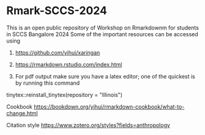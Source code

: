 # Rmark-SCCS-2024
This is an open public repository of Workshop on Rmarkdownm for students in SCCS Bangalore 2024 
Some of the important resources can be accessed using 

1. https://github.com/yihui/xaringan
2. https://rmarkdown.rstudio.com/index.html

3. For pdf output make sure you have a latex editor; one of the quickest is by running this command 

tinytex::reinstall_tinytex(repository = "Illinois")


 Cookbook
https://bookdown.org/yihui/rmarkdown-cookbook/what-to-change.html

 Citation style
https://www.zotero.org/styles?fields=anthropology


